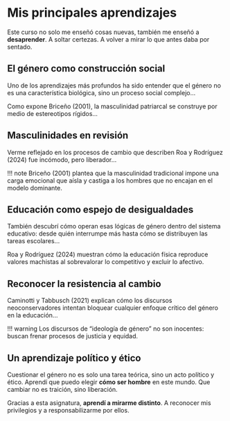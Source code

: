 # Mis principales aprendizajes

Este curso no solo me enseñó cosas nuevas, también me enseñó a **desaprender**. A soltar certezas. A volver a mirar lo que antes daba por sentado.

## El género como construcción social

Uno de los aprendizajes más profundos ha sido entender que el género no es una característica biológica, sino un proceso social complejo...

Como expone Briceño (2001), la masculinidad patriarcal se construye por medio de estereotipos rígidos...

## Masculinidades en revisión

Verme reflejado en los procesos de cambio que describen Roa y Rodríguez (2024) fue incómodo, pero liberador...

!!! note
    Briceño (2001) plantea que la masculinidad tradicional impone una carga emocional que aísla y castiga a los hombres que no encajan en el modelo dominante.

## Educación como espejo de desigualdades

También descubrí cómo operan esas lógicas de género dentro del sistema educativo: desde quién interrumpe más hasta cómo se distribuyen las tareas escolares...

Roa y Rodríguez (2024) muestran cómo la educación física reproduce valores machistas al sobrevalorar lo competitivo y excluir lo afectivo.

## Reconocer la resistencia al cambio

Caminotti y Tabbusch (2021) explican cómo los discursos neoconservadores intentan bloquear cualquier enfoque crítico del género en la educación...

!!! warning
    Los discursos de “ideología de género” no son inocentes: buscan frenar procesos de justicia y equidad.

## Un aprendizaje político y ético

Cuestionar el género no es solo una tarea teórica, sino un acto político y ético. Aprendí que puedo elegir **cómo ser hombre** en este mundo. Que cambiar no es traición, sino liberación.

Gracias a esta asignatura, **aprendí a mirarme distinto**. A reconocer mis privilegios y a responsabilizarme por ellos.

